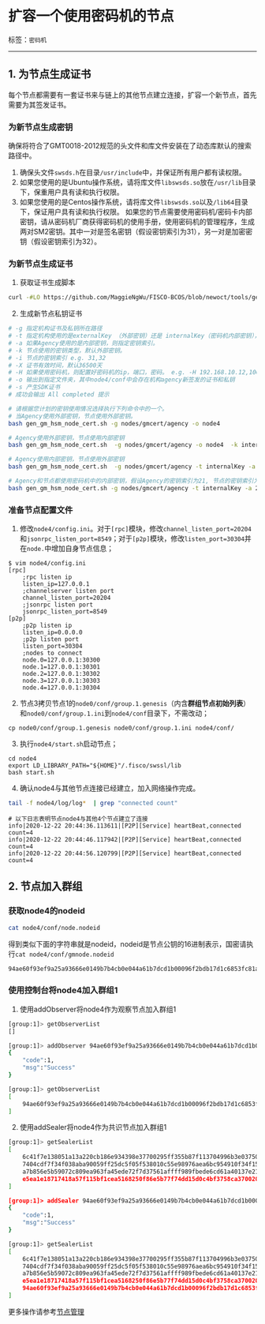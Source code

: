 # 扩容一个使用密码机的节点

标签：``密码机`` 

----

## 1. 为节点生成证书
每个节点都需要有一套证书来与链上的其他节点建立连接，扩容一个新节点，首先需要为其签发证书。

### 为新节点生成密钥
确保将符合了GMT0018-2012规范的头文件和库文件安装在了动态库默认的搜索路径中。
1. 确保头文件``swsds.h``在目录``/usr/include``中，并保证所有用户都有读权限。
2. 如果您使用的是Ubuntu操作系统，请将库文件``libswsds.so``放在``/usr/lib``目录下，保重用户具有读和执行权限。
3. 如果您使用的是Centos操作系统，请将库文件``libswsds.so``以及``/lib64``目录下，保证用户具有读和执行权限。
如果您的节点需要使用密码机/密码卡内部密钥，请从密码机厂商获得密码机的使用手册，使用密码机的管理程序，生成两对SM2密钥。其中一对是签名密钥（假设密钥索引为31），另一对是加密密钥（假设密钥索引为32）。

### 为新节点生成证书
1. 获取证书生成脚本

```bash
curl -#LO https://github.com/MaggieNgWu/FISCO-BCOS/blob/newoct/tools/gen_gm_hsm_node_cert.sh
```

2. 生成新节点私钥证书

```bash
# -g 指定机构证书及私钥所在路径
# -t 指定机构使用的是externalKey （外部密钥）还是 internalKey（密码机内部密钥）， 默认外部密钥
# -a 如果Agency使用的是内部密钥，则指定密钥索引。
# -k 节点使用的密钥类型，默认外部密钥。
# -i 节点的密钥索引 e.g. 31,32 
# -X 证书有效时间，默认36500天
# -H 如果使用密码机，则配置好密码机的ip，端口，密码。 e.g. -H 192.168.10.12,10000,XXXXX
# -o 输出到指定文件夹，其中node4/conf中会存在机构agency新签发的证书和私钥
# -s 产生SDK证书
# 成功会输出 All completed 提示

# 请根据您计划的密钥使用情况选择执行下列命令中的一个。
# 当Agency使用外部密钥，节点使用外部密钥。
bash gen_gm_hsm_node_cert.sh -g nodes/gmcert/agency -o node4 

# Agency使用外部密钥，节点使用内部密钥
bash gen_gm_hsm_node_cert.sh  -g nodes/gmcert/agency -o node4  -k internalKey -i 31,32 -H 192.168.10.12,10000,XXXXX

# Agency使用内部密钥，节点使用外部密钥
bash gen_gm_hsm_node_cert.sh  -g nodes/gmcert/agency -t internalKey -a 21 -o node4 -H 192.168.10.12,10000,XXXXX

# Agency和节点都使用密码机中的内部密钥，假设Agency的密钥索引为21, 节点的密钥索引为31和32
bash gen_gm_hsm_node_cert.sh -g nodes/gmcert/agency -t internalKey -a 21 -o node4 -k internalKey -i 31,32 -H 192.168.10.12,10000,XXXXX
```
### 准备节点配置文件

1. 修改`node4/config.ini`。对于`[rpc]`模块，修改`channel_listen_port=20204`和`jsonrpc_listen_port=8549`；对于`[p2p]`模块，修改`listen_port=30304`并在`node.`中增加自身节点信息；

```
$ vim node4/config.ini
[rpc]
    ;rpc listen ip
    listen_ip=127.0.0.1
    ;channelserver listen port
    channel_listen_port=20204
    ;jsonrpc listen port
    jsonrpc_listen_port=8549
[p2p]
    ;p2p listen ip
    listen_ip=0.0.0.0
    ;p2p listen port
    listen_port=30304
    ;nodes to connect
    node.0=127.0.0.1:30300
    node.1=127.0.0.1:30301
    node.2=127.0.0.1:30302
    node.3=127.0.0.1:30303
    node.4=127.0.0.1:30304
```

2. 节点3拷贝节点1的`node0/conf/group.1.genesis`（内含**群组节点初始列表**）和`node0/conf/group.1.ini`到`node4/conf`目录下，不需改动；
```
cp node0/conf/group.1.genesis node0/conf/group.1.ini node4/conf/
```

3. 执行`node4/start.sh`启动节点；
```
cd node4
export LD_LIBRARY_PATH="${HOME}"/.fisco/swssl/lib
bash start.sh
```

4. 确认node4与其他节点连接已经建立，加入网络操作完成。

```bash
tail -f node4/log/log*  | grep "connected count"
```

```
# 以下日志表明节点node4与其他4个节点建立了连接
info|2020-12-22 20:44:36.113611|[P2P][Service] heartBeat,connected count=4
info|2020-12-22 20:44:46.117942|[P2P][Service] heartBeat,connected count=4
info|2020-12-22 20:44:56.120799|[P2P][Service] heartBeat,connected count=4
```
## 2. 节点加入群组

### 获取node4的nodeid

```bash
cat node4/conf/node.nodeid
```

得到类似下面的字符串就是nodeid，nodeid是节点公钥的16进制表示，国密请执行`cat node4/conf/gmnode.nodeid`

```bash
94ae60f93ef9a25a93666e0149b7b4cb0e044a61b7dcd1b00096f2bdb17d1c6853fc81a24e037c9d07803fcaf78f768de2ba56a4f729ef91baeadaa55a8ccd6e
```

### 使用控制台将node4加入群组1

1. 使用addObserver将node4作为观察节点加入群组1

```bash
[group:1]> getObserverList
[]

[group:1]> addObserver 94ae60f93ef9a25a93666e0149b7b4cb0e044a61b7dcd1b00096f2bdb17d1c6853fc81a24e037c9d07803fcaf78f768de2ba56a4f729ef91baeadaa55a8ccd6e
{
    "code":1,
    "msg":"Success"
}

[group:1]> getObserverList
[
    94ae60f93ef9a25a93666e0149b7b4cb0e044a61b7dcd1b00096f2bdb17d1c6853fc81a24e037c9d07803fcaf78f768de2ba56a4f729ef91baeadaa55a8ccd6e
]
```

2. 使用addSealer将node4作为共识节点加入群组1

```bash
[group:1]> getSealerList
[
    6c41f7e138051a13a220cb186e934398e37700295ff355b87f113704996b3e03750100e16653cda18b5f954d3b7b08d068ca4a9d65cec5a40db980b697ffb699,
    7404cdf7f34f038aba90059ff25dc5f05f538010c55e98976aea6bc954910f34f15a255869751c8fe564bdb0fa1eee8e2db47eeca0fdd1359beaac6adcd37ede,
    a7b856e5b59072c809ea963fa45ede72f7d37561affff989fbede6cd61a40137e2146db205434788e61b89a57f08c614cd283e5e915c23714c2fa685237e8bdb,
    e5ea1e18717418a57f115bf1cea5168250f86e5b77f74dd15d0c4bf3758ca37002059ba2e54131296d1646a62be5faf85e243dac8d33d452acd63e20428b72ed
]

[group:1]> addSealer 94ae60f93ef9a25a93666e0149b7b4cb0e044a61b7dcd1b00096f2bdb17d1c6853fc81a24e037c9d07803fcaf78f768de2ba56a4f729ef91baeadaa55a8ccd6e
{
    "code":1,
    "msg":"Success"
}

[group:1]> getSealerList
[
    6c41f7e138051a13a220cb186e934398e37700295ff355b87f113704996b3e03750100e16653cda18b5f954d3b7b08d068ca4a9d65cec5a40db980b697ffb699,
    7404cdf7f34f038aba90059ff25dc5f05f538010c55e98976aea6bc954910f34f15a255869751c8fe564bdb0fa1eee8e2db47eeca0fdd1359beaac6adcd37ede,
    a7b856e5b59072c809ea963fa45ede72f7d37561affff989fbede6cd61a40137e2146db205434788e61b89a57f08c614cd283e5e915c23714c2fa685237e8bdb,
    e5ea1e18717418a57f115bf1cea5168250f86e5b77f74dd15d0c4bf3758ca37002059ba2e54131296d1646a62be5faf85e243dac8d33d452acd63e20428b72ed,
    94ae60f93ef9a25a93666e0149b7b4cb0e044a61b7dcd1b00096f2bdb17d1c6853fc81a24e037c9d07803fcaf78f768de2ba56a4f729ef91baeadaa55a8ccd6e
]
```

更多操作请参考[节点管理](../manual/node_management.md)
